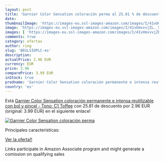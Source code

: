 ```yaml
---
layout: post
title: 'Garnier Color Sensation coloración perma al 25.81 % de descuento'
date: 
thumbnailImage: 'https://images-eu.ssl-images-amazon.com/images/I/41vUmvvvjZL._SL200_.jpg'
image: 'https://images-eu.ssl-images-amazon.com/images/I/41vUmvvvjZL._SL200_.jpg'
images: [ 'https://images-eu.ssl-images-amazon.com/images/I/41vUmvvvjZL._SL200_.jpg' ]
comments: true
category: ofertas
author: ring
slug: 'B01LSIOPLC-es'
description:
actualPrice: 2.96 EUR
currency: EUR
price: 2.96
comparePrice: 3.99 EUR
inStock: true
prodname: 'Garnier Color Sensation coloración permanente e intensa reutilizable con bol y pincel - Tono: C1 Toffee'
country: 'es'
---
```


Está [Garnier Color Sensation coloración permanente e intensa reutilizable con bol y pincel - Tono: C1 Toffee](https://www.amazon.es/dp/B01LSIOPLC/?tag=tolees-21) con 25.81 de descuento por 2.96 EUR (original: 3.99 EUR) en el siguiente enlace!

[![Garnier Color Sensation coloración perma](https://images-eu.ssl-images-amazon.com/images/I/41vUmvvvjZL._SL200_.jpg)](https://www.amazon.es/dp/B01LSIOPLC/?tag=tolees-21)

Principales características:


[Ver la oferta!!](https://www.amazon.es/dp/B01LSIOPLC/?tag=tolees-21)

Links participate in Amazon Associate program and might generate a comission on qualifying sales


